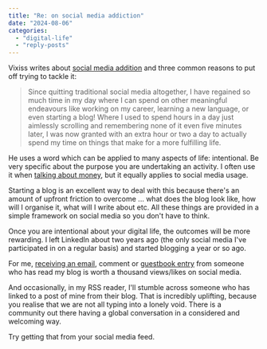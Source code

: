 ```yaml
---
title: "Re: on social media addiction"
date: "2024-08-06"
categories: 
  - "digital-life"
  - "reply-posts"
---
```


Vixiss writes about [social media addition](https://vixiss.bearblog.dev/on-social-media-addiction/) and three common reasons to put off trying to tackle it:

> Since quitting traditional social media altogether, I have regained so much time in my day where I can spend on other meaningful endeavours like working on my career, learning a new language, or even starting a blog! Where I used to spend hours in a day just aimlessly scrolling and remembering none of it even five minutes later, I was now granted with an extra hour or two a day to actually spend my time on things that make for a more fulfilling life.

He uses a word which can be applied to many aspects of life: intentional. Be very specific about the purpose you are undertaking an activity. I often use it when [talking about money](https://thoughts.uncountable.uk/thoughts-on/money/), but it equally applies to social media usage.

Starting a blog is an excellent way to deal with this because there's an amount of upfront friction to overcome ... what does the blog look like, how will I organise it, what will I write about etc. All these things are provided in a simple framework on social media so you don't have to think.

Once you are intentional about your digital life, the outcomes will be more rewarding. I left LinkedIn about two years ago (the only social media I've participated in on a regular basis) and started blogging a year or so ago.

For me, [receiving an email](https://thoughts.uncountable.uk/contact-me/), comment or [guestbook entry](https://thoughts.uncountable.uk/guest-book/) from someone who has read my blog is worth a thousand views/likes on social media.

And occasionally, in my RSS reader, I'll stumble across someone who has linked to a post of mine from their blog. That is incredibly uplifting, because you realise that we are not all typing into a lonely void. There is a community out there having a global conversation in a considered and welcoming way.

Try getting that from your social media feed.
